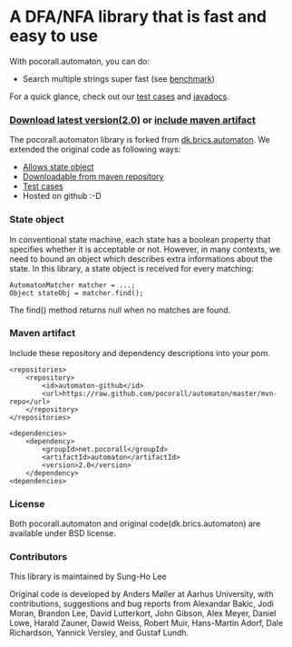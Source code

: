 # A DFA/NFA library that is fast and easy to use

With pocorall.automaton, you can do:
* Search multiple strings super fast (see <a href="http://tusker.org/regex/regex_benchmark.html" target="_blank">benchmark</a>)

For a quick glance, check out our [test cases](https://github.com/pocorall/automaton/tree/master/src/test/java/net/pocorall/automaton) and [javadocs](http://pocorall.github.com/automaton/docs/api/).

### [Download latest version(2.0)](https://github.com/pocorall/automaton/raw/master/mvn-repo/net/pocorall/automaton/2.0/automaton-2.0.jar) or [include maven artifact](#maven-artifact)

The pocorall.automaton library is forked from <a href="http://www.brics.dk/automaton" target="_blank">dk.brics.automaton</a>. We extended the original code as following ways:

* [Allows state object](#state-object)
* [Downloadable from maven repository](#maven-artifact)
* [Test cases](https://github.com/pocorall/automaton/tree/master/src/test/java/net/pocorall/automaton)
* Hosted on github :-D

### State object

In conventional state machine, each state has a boolean property that specifies whether it is acceptable or not. However, in many contexts, we need to bound an object which describes extra informations about the state. In this library, a state object is received for every matching:

```
AutomatonMatcher matcher = ...;
Object stateObj = matcher.find();
```

The find() method returns null when no matches are found.


### Maven artifact

Include these repository and dependency descriptions into your pom.

```
<repositories>
	<repository>
		<id>automaton-github</id>
		<url>https://raw.github.com/pocorall/automaton/master/mvn-repo</url>
	</repository>
</repositories>
```

```
<dependencies>
	<dependency>
		<groupId>net.pocorall</groupId>
		<artifactId>automaton</artifactId>
		<version>2.0</version>
	</dependency>
<dependencies>
```

### License

Both pocorall.automaton and original code(dk.brics.automaton) are available under BSD license.

### Contributors

This library is maintained by Sung-Ho Lee

Original code is developed by Anders Møller at Aarhus University, with contributions, suggestions and bug reports from Alexandar Bakic, Jodi Moran, Brandon Lee, David Lutterkort, John Gibson, Alex Meyer, Daniel Lowe, Harald Zauner, Dawid Weiss, Robert Muir, Hans-Martin Adorf, Dale Richardson, Yannick Versley, and Gustaf Lundh. 